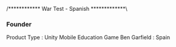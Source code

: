 /************ War Test - Spanish *************\


### Founder
Product Type : Unity Mobile Education Game
Ben Garfield : Spain
